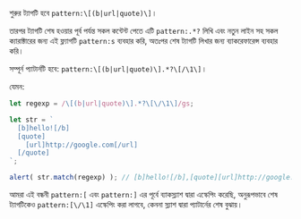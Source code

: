 
শুরুর ট্যাগটি হবে `pattern:\[(b|url|quote)\]`।

তারপর ট্যাগটি শেষ হওয়ার পূর্ব পর্যন্ত সকল কন্টেন্ট পেতে এটি `pattern:.*?` লিখি এবং নতুন লাইন সহ সকল ক্যারাক্টারের জন্য এই ফ্ল্যাগটি `pattern:s` ব্যবহার করি, অতঃপর শেষ ট্যাগটি লিখার জন্য ব্যাকরেফারেন্স ব্যবহার করি।

সম্পূর্ন প্যাটার্নটি হবে: `pattern:\[(b|url|quote)\].*?\[/\1\]`।

যেমন:

```js run
let regexp = /\[(b|url|quote)\].*?\[\/\1\]/gs;

let str = `
  [b]hello![/b]
  [quote]
    [url]http://google.com[/url]
  [/quote]
`;

alert( str.match(regexp) ); // [b]hello![/b],[quote][url]http://google.com[/url][/quote]
```

আমরা এই বন্ধনী `pattern:[` এবং `pattern:]` এর পূর্বে ব্যাকস্ল্যাশ দ্বারা এস্কেপিং করেছি, অনুরূপভাবে শেষ ট্যাগটিকেও `pattern:[\/\1]` এস্কেপিং করা লাগবে, কেননা স্ল্যাশ দ্বারা প্যাটার্নের শেষ বুঝায়।
